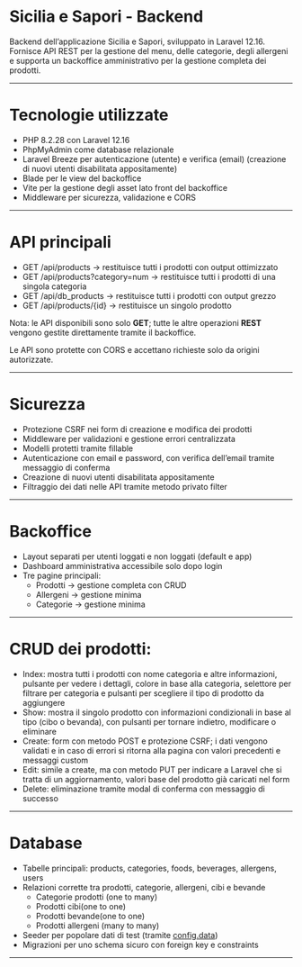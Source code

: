 # Sicilia e Sapori - Backend

Backend dell’applicazione Sicilia e Sapori, sviluppato in Laravel 12.16. Fornisce API REST per la gestione del menu, delle categorie, degli allergeni e supporta un backoffice amministrativo per la gestione completa dei prodotti.

---

# Tecnologie utilizzate

-   PHP 8.2.28 con Laravel 12.16
-   PhpMyAdmin come database relazionale
-   Laravel Breeze per autenticazione (utente) e verifica (email) (creazione di nuovi utenti disabilitata appositamente)
-   Blade per le view del backoffice
-   Vite per la gestione degli asset lato front del backoffice
-   Middleware per sicurezza, validazione e CORS

---

# API principali

-   GET /api/products → restituisce tutti i prodotti con output ottimizzato
-   GET /api/products?category=num → restituisce tutti i prodotti di una singola categoria
-   GET /api/db_products → restituisce tutti i prodotti con output grezzo
-   GET /api/products/{id} → restituisce un singolo prodotto

Nota: le API disponibili sono solo **GET**; tutte le altre operazioni **REST** vengono gestite direttamente tramite il backoffice.

Le API sono protette con CORS e accettano richieste solo da origini autorizzate.

---

# Sicurezza

-   Protezione CSRF nei form di creazione e modifica dei prodotti
-   Middleware per validazioni e gestione errori centralizzata
-   Modelli protetti tramite fillable
-   Autenticazione con email e password, con verifica dell’email tramite messaggio di conferma
-   Creazione di nuovi utenti disabilitata appositamente
-   Filtraggio dei dati nelle API tramite metodo privato filter

---

# Backoffice

-   Layout separati per utenti loggati e non loggati (default e app)
-   Dashboard amministrativa accessibile solo dopo login
-   Tre pagine principali:
    -   Prodotti → gestione completa con CRUD
    -   Allergeni → gestione minima
    -   Categorie → gestione minima

---

# CRUD dei prodotti:

-   Index: mostra tutti i prodotti con nome categoria e altre informazioni, pulsante per vedere i dettagli, colore in base alla categoria, selettore per filtrare per categoria e pulsanti per scegliere il tipo di prodotto da aggiungere
-   Show: mostra il singolo prodotto con informazioni condizionali in base al tipo (cibo o bevanda), con pulsanti per tornare indietro, modificare o eliminare
-   Create: form con metodo POST e protezione CSRF; i dati vengono validati e in caso di errori si ritorna alla pagina con valori precedenti e messaggi custom
-   Edit: simile a create, ma con metodo PUT per indicare a Laravel che si tratta di un aggiornamento, valori base del prodotto già caricati nel form
-   Delete: eliminazione tramite modal di conferma con messaggio di successo

---

# Database

-   Tabelle principali: products, categories, foods, beverages, allergens, users
-   Relazioni corrette tra prodotti, categorie, allergeni, cibi e bevande
    -   Categorie prodotti (one to many)
    -   Prodotti cibi(one to one)
    -   Prodotti bevande(one to one)
    -   Prodotti allergeni (many to many)
-   Seeder per popolare dati di test (tramite [config.data])
-   Migrazioni per uno schema sicuro con foreign key e constraints

---

[config.data]: /config/data/
